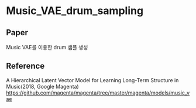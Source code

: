 # Music_VAE_drum_sampling

## Paper

Music VAE를 이용한 drum 샘플 생성





## Reference
A Hierarchical Latent Vector Model for Learning Long-Term Structure in Music(2018, Google Magenta)
https://github.com/magenta/magenta/tree/master/magenta/models/music_vae
